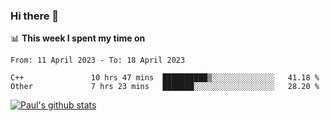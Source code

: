 ### Hi there 👋

📊 **This week I spent my time on**
<!--START_SECTION:waka-->

```text
From: 11 April 2023 - To: 18 April 2023

C++               10 hrs 47 mins  ██████████▒░░░░░░░░░░░░░░   41.18 %
Other             7 hrs 23 mins   ███████░░░░░░░░░░░░░░░░░░   28.20 %
```

<!--END_SECTION:waka-->


[![Paul's github stats](https://github-readme-stats.vercel.app/api?username=mickeyouyou&theme=dracula&show_icons=true)](https://github.com/anuraghazra/github-readme-stats)
